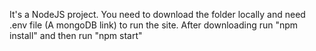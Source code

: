 It's a NodeJS project. You need to download the folder locally and need .env file (A mongoDB link) to run the site.
After downloading run "npm install"  and then run "npm start"
